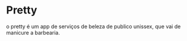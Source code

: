 # Pretty
o pretty é um app de serviços de beleza de publico unissex, que vai de manicure a barbearia.
